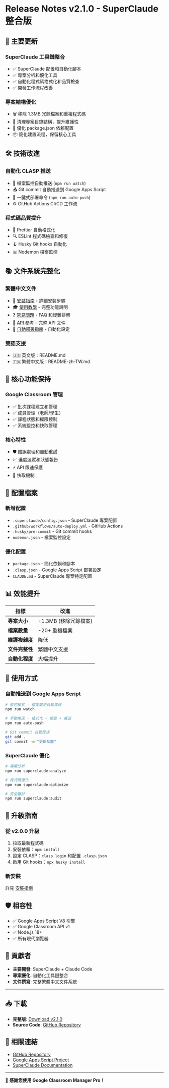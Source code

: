 # Release Notes v2.1.0 - SuperClaude 整合版

## 🚀 主要更新

### SuperClaude 工具鏈整合
- ✅ SuperClaude 配置和自動化腳本
- ✅ 專案分析和優化工具
- ✅ 自動化程式碼格式化和品質檢查
- ✅ 開發工作流程改善

### 專案結構優化
- 🗑️ 移除 1.3MB 冗餘檔案和重複程式碼
- 📁 清理專案目錄結構，提升維護性
- 🔧 優化 package.json 依賴配置
- 📦 簡化建置流程，保留核心工具

## 🛠️ 技術改進

### 自動化 CLASP 推送
- 🔄 檔案監控自動推送 (`npm run watch`)
- 📤 Git commit 自動推送到 Google Apps Script
- 🚀 一鍵式部署命令 (`npm run auto-push`)
- ⚙️ GitHub Actions CI/CD 工作流

### 程式碼品質提升
- 🎨 Prettier 自動格式化
- 🔍 ESLint 程式碼檢查和修復
- 🪝 Husky Git hooks 自動化
- 📊 Nodemon 檔案監控

## 📚 文件系統完整化

### 繁體中文文件
- 📖 [安裝指南](docs/zh-TW/安裝指南.md) - 詳細安裝步驟
- 🎓 [使用教學](docs/zh-TW/使用教學.md) - 完整功能說明
- ❓ [常見問題](docs/zh-TW/常見問題.md) - FAQ 和疑難排解
- 🔧 [API 參考](docs/zh-TW/API參考.md) - 完整 API 文件
- 🚀 [自動部署指南](docs/zh-TW/自動部署指南.md) - 自動化設定

### 雙語支援
- 🇺🇸 英文版：README.md
- 🇹🇼 繁體中文版：README-zh-TW.md

## 🎯 核心功能保持

### Google Classroom 管理
- ✅ 批次課程建立和管理
- ✅ 成員管理（老師/學生）
- ✅ 課程狀態和權限控制
- ✅ 系統監控和快取管理

### 核心特性
- 🛡️ 錯誤處理和自動重試
- 📈 進度追蹤和狀態報告
- ⚡ API 限速保護
- 💾 快取機制

## 🔧 配置檔案

### 新增配置
- `.superclaude/config.json` - SuperClaude 專案配置
- `.github/workflows/auto-deploy.yml` - GitHub Actions
- `.husky/pre-commit` - Git commit hooks
- `nodemon.json` - 檔案監控設定

### 優化配置
- `package.json` - 簡化依賴和腳本
- `.clasp.json` - Google Apps Script 部署設定
- `CLAUDE.md` - SuperClaude 專案特定配置

## 📊 效能提升

| 指標 | 改進 |
|------|------|
| **專案大小** | -1.3MB (移除冗餘檔案) |
| **檔案數量** | -20+ 重複檔案 |
| **維護複雜度** | 降低 |
| **文件完整性** | 繁體中文支援 |
| **自動化程度** | 大幅提升 |

## 🚀 使用方式

### 自動推送到 Google Apps Script
```bash
# 監控模式 - 檔案變更自動推送
npm run watch

# 手動推送 - 格式化 + 檢查 + 推送
npm run auto-push

# Git commit 自動推送
git add .
git commit -m "更新功能"
```

### SuperClaude 優化
```bash
# 專案分析
npm run superclaude:analyze

# 程式碼優化
npm run superclaude:optimize

# 安全審計
npm run superclaude:audit
```

## 🔄 升級指南

### 從 v2.0.0 升級
1. 拉取最新程式碼
2. 安裝依賴：`npm install`
3. 設定 CLASP：`clasp login` 和配置 `.clasp.json`
4. 啟用 Git hooks：`npx husky install`

### 新安裝
詳見 [安裝指南](docs/zh-TW/安裝指南.md)

## 🛡️ 相容性

- ✅ Google Apps Script V8 引擎
- ✅ Google Classroom API v1
- ✅ Node.js 18+
- ✅ 所有現代瀏覽器

## 👥 貢獻者

- **主要開發**: SuperClaude + Claude Code
- **專案優化**: 自動化工具鏈整合
- **文件撰寫**: 完整繁體中文文件系統

---

## 📥 下載

- **完整版**: [Download v2.1.0](https://github.com/geonook/Google-Classroom-Manager/archive/refs/tags/v2.1.0.zip)
- **Source Code**: [GitHub Repository](https://github.com/geonook/Google-Classroom-Manager)

## 🔗 相關連結

- [GitHub Repository](https://github.com/geonook/Google-Classroom-Manager)
- [Google Apps Script Project](https://script.google.com/home/projects/1REhYatgGc86DxHhAyJnMUzOJovshLcrcWQPIsFGYlymFzvxd80mZOt7W/edit)
- [SuperClaude Documentation](https://github.com/geonook/Google-Classroom-Manager/blob/main/CLAUDE.md)

---

🎉 **感謝您使用 Google Classroom Manager Pro！**